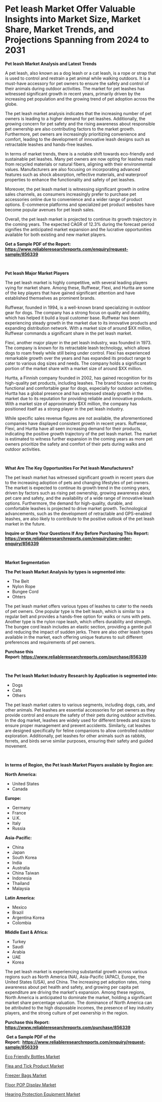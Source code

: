 <p><h1>Pet leash Market Offer Valuable Insights into Market Size, Market Share, Market Trends, and Projections Spanning from 2024 to 2031</h1></p><p><strong>Pet leash Market Analysis and Latest Trends</strong></p>
<p><p>A pet leash, also known as a dog leash or a cat leash, is a rope or strap that is used to control and restrain a pet animal while walking outdoors. It is a must-have accessory for pet owners to ensure the safety and control of their animals during outdoor activities. The market for pet leashes has witnessed significant growth in recent years, primarily driven by the increasing pet population and the growing trend of pet adoption across the globe.</p><p>The pet leash market analysis indicates that the increasing number of pet owners is leading to a higher demand for pet leashes. Additionally, the growing concern for pet safety and the rising awareness about responsible pet ownership are also contributing factors to the market growth. Furthermore, pet owners are increasingly prioritizing convenience and comfort, leading to the development of innovative leash designs such as retractable leashes and hands-free leashes.</p><p>In terms of market trends, there is a notable shift towards eco-friendly and sustainable pet leashes. Many pet owners are now opting for leashes made from recycled materials or natural fibers, aligning with their environmental values. Manufacturers are also focusing on incorporating advanced features such as shock absorption, reflective materials, and waterproof properties to enhance the functionality and safety of pet leashes.</p><p>Moreover, the pet leash market is witnessing significant growth in online sales channels, as consumers increasingly prefer to purchase pet accessories online due to convenience and a wider range of product options. E-commerce platforms and specialized pet product websites have become popular avenues for pet leash sales.</p><p>Overall, the pet leash market is projected to continue its growth trajectory in the coming years. The expected CAGR of 12.3% during the forecast period signifies the anticipated market expansion and the lucrative opportunities available for both existing and new market players.</p></p>
<p><strong>Get a Sample PDF of the Report:&nbsp; <a href="https://www.reliableresearchreports.com/enquiry/request-sample/856339">https://www.reliableresearchreports.com/enquiry/request-sample/856339</a></strong></p>
<p>&nbsp;</p>
<p><strong>Pet leash Major Market Players</strong></p>
<p><p>The pet leash market is highly competitive, with several leading players vying for market share. Among these, Ruffwear, Flexi, and Hurtta are some of the key players that have gained significant attention and have established themselves as prominent brands.</p><p>Ruffwear, founded in 1994, is a well-known brand specializing in outdoor gear for dogs. The company has a strong focus on quality and durability, which has helped it build a loyal customer base. Ruffwear has been experiencing steady growth in the market due to its innovative products and expanding distribution network. With a market size of around $XX million, Ruffwear commands a significant share in the pet leash market.</p><p>Flexi, another major player in the pet leash industry, was founded in 1973. The company is known for its retractable leash technology, which allows dogs to roam freely while still being under control. Flexi has experienced remarkable growth over the years and has expanded its product range to cater to various dog sizes and needs. The company holds a significant portion of the market share with a market size of around $XX million.</p><p>Hurtta, a Finnish company founded in 2002, has gained recognition for its high-quality pet products, including leashes. The brand focuses on creating functional and comfortable gear for dogs, especially for outdoor activities. Hurtta has a global presence and has witnessed steady growth in the market due to its reputation for providing reliable and innovative products. With a market size of approximately $XX million, the company has positioned itself as a strong player in the pet leash industry.</p><p>While specific sales revenue figures are not available, the aforementioned companies have displayed consistent growth in recent years. Ruffwear, Flexi, and Hurtta have all seen increasing demand for their products, indicating the positive growth trajectory of the pet leash market. The market is estimated to witness further expansion in the coming years as more pet owners prioritize the safety and comfort of their pets during walks and outdoor activities.</p></p>
<p>&nbsp;</p>
<p><strong>What Are The Key Opportunities For Pet leash Manufacturers?</strong></p>
<p><p>The pet leash market has witnessed significant growth in recent years due to the increasing adoption of pets and changing lifestyles of pet owners. The market is expected to continue its growth trend in the coming years, driven by factors such as rising pet ownership, growing awareness about pet care and safety, and the availability of a wide range of innovative leash options. Furthermore, the demand for high-quality, durable, and comfortable leashes is projected to drive market growth. Technological advancements, such as the development of retractable and GPS-enabled leashes, are also likely to contribute to the positive outlook of the pet leash market in the future.</p></p>
<p><strong>Inquire or Share Your Questions If Any Before Purchasing This Report: <a href="https://www.reliableresearchreports.com/enquiry/pre-order-enquiry/856339">https://www.reliableresearchreports.com/enquiry/pre-order-enquiry/856339</a></strong></p>
<p>&nbsp;</p>
<p><strong>Market Segmentation</strong></p>
<p><strong>The Pet leash Market Analysis by types is segmented into:</strong></p>
<p><ul><li>The Belt</li><li>Nylon Rope</li><li>Bungee Cord</li><li>Ohters</li></ul></p>
<p><p>The pet leash market offers various types of leashes to cater to the needs of pet owners. One popular type is the belt leash, which is similar to a regular belt and provides a hands-free option for walks or runs with pets. Another type is the nylon rope leash, which offers durability and strength. The bungee cord leash includes an elastic section, providing a gentle pull and reducing the impact of sudden jerks. There are also other leash types available in the market, each offering unique features to suit different preferences and requirements of pet owners.</p></p>
<p><strong>Purchase this Report:&nbsp;<a href="https://www.reliableresearchreports.com/purchase/856339">https://www.reliableresearchreports.com/purchase/856339</a></strong></p>
<p>&nbsp;</p>
<p><strong>The Pet leash Market Industry Research by Application is segmented into:</strong></p>
<p><ul><li>Dogs</li><li>Cats</li><li>Others</li></ul></p>
<p><p>The pet leash market caters to various segments, including dogs, cats, and other animals. Pet leashes are essential accessories for pet owners as they provide control and ensure the safety of their pets during outdoor activities. In the dog market, leashes are widely used for different breeds and sizes to ensure proper management and prevent accidents. Similarly, cat leashes are designed specifically for feline companions to allow controlled outdoor exploration. Additionally, pet leashes for other animals such as rabbits, ferrets, and birds serve similar purposes, ensuring their safety and guided movement.</p></p>
<p>&nbsp;</p>
<p><strong>In terms of Region, the Pet leash Market Players available by Region are:</strong></p>
<p>
    <p> <strong> North America: </strong>
        <ul>
            <li>United States</li>
            <li>Canada</li>
        </ul>
        </p> 
    <p> <strong> Europe: </strong>
        <ul>
            <li>Germany</li>
            <li>France</li>
            <li>U.K.</li>
            <li>Italy</li>
            <li>Russia</li>
        </ul>
        </p> 
    <p> <strong> Asia-Pacific: </strong>
        <ul>
            <li>China</li>
            <li>Japan</li>
            <li>South Korea</li>
            <li>India</li>
            <li>Australia</li>
            <li>China Taiwan</li>
            <li>Indonesia</li>
            <li>Thailand</li>
            <li>Malaysia</li>
        </ul>
        </p> 
    <p> <strong> Latin America: </strong>
        <ul>
            <li>Mexico</li>
            <li>Brazil</li>
            <li>Argentina Korea</li>
            <li>Colombia</li>
        </ul>
        </p> 
    <p> <strong> Middle East & Africa: </strong>
        <ul>
            <li>Turkey</li>
            <li>Saudi</li>
            <li>Arabia</li>
            <li>UAE</li>
            <li>Korea</li>
        </ul>
    </p>
    </p>
<p><p>The pet leash market is experiencing substantial growth across various regions such as North America (NA), Asia-Pacific (APAC), Europe, the United States (USA), and China. The increasing pet adoption rates, rising awareness about pet health and safety, and growing per capita pet expenditure are driving the market's expansion. Among these regions, North America is anticipated to dominate the market, holding a significant market share percentage valuation. The dominance of North America can be attributed to the high disposable incomes, the presence of key industry players, and the strong culture of pet ownership in the region.</p></p>
<p><strong>Purchase this Report: <a href="https://www.reliableresearchreports.com/purchase/856339">https://www.reliableresearchreports.com/purchase/856339</a></strong></p>
<p>&nbsp;<strong>Get a Sample PDF of the Report:&nbsp;&nbsp;<a href="https://www.reliableresearchreports.com/enquiry/request-sample/856339">https://www.reliableresearchreports.com/enquiry/request-sample/856339</a></strong></p>
<p><strong></strong></p>
<p><p><a href="https://github.com/arionmp/Market-Research-Report-List-1/blob/main/eco-friendly-bottles-market.md">Eco Friendly Bottles Market</a></p><p><a href="https://github.com/kosella/Market-Research-Report-List-1/blob/main/flea-and-tick-product-market.md">Flea and Tick Product Market</a></p><p><a href="https://github.com/bobicer/Market-Research-Report-List-1/blob/main/freezer-bags-market.md">Freezer Bags Market</a></p><p><a href="https://github.com/redneck06/Market-Research-Report-List-1/blob/main/floor-pop-display-market.md">Floor POP Display Market</a></p><p><a href="https://github.com/johnbach50/Market-Research-Report-List-1/blob/main/hearing-protection-equipment-market.md">Hearing Protection Equipment Market</a></p></p>